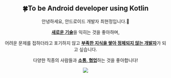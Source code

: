 
<h2 align="center">🍀To be <b>Android</b> developer using <b>Kotlin</b></h2>
  
<p align="center">
안녕하세요, 안드로이드 개발자 최현정입니다.🙌</p>

<p align="center">
<ins><b>새로운 기술</b></ins>을 익히는 것을 좋아하며,</p>

<p align="center">
어려운 문제를 접하더라고 포기하지 않고 <ins><b>부족한 지식을 쌓아 정체되지 않는 개발자</b></ins>가 되고 싶습니다.</p>

<p align="center">
다양한 직종의 사람들과 <ins><b>소통, 협업</b></ins>하는 것을 좋아합니다!</p>

<p align="center">
  <a href=https://hits.seeyoufarm.com><img src="https://hits.seeyoufarm.com/api/count/incr/badge.svg?url=https%3A%2F%2Fgithub.com%2Fhyunjung-choi&count_bg=%23F3C9EE&title_bg=%23555555&icon=&icon_color=%23E7E7E7&title=hits&edge_flat=false"></a>
</p>

<!--
**hyunjung-choi/hyunjung-choi** is a ✨ _special_ ✨ repository because its `README.md` (this file) appears on your GitHub profile.

Here are some ideas to get you started:

- 🔭 I’m currently working on ...
- 🌱 I’m currently learning ...
- 👯 I’m looking to collaborate on ...
- 🤔 I’m looking for help with ...
- 💬 Ask me about ...
- 📫 How to reach me: ...
- 😄 Pronouns: ...
- ⚡ Fun fact: ...
-->
